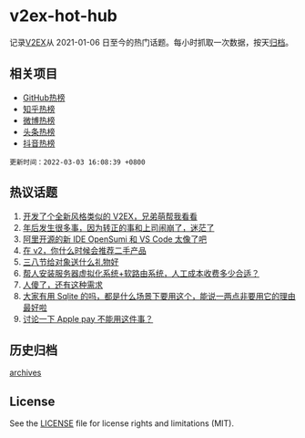 # v2ex-hot-hub

 记录[V2EX](https://www.v2ex.com/)从 2021-01-06 日至今的热门话题。每小时抓取一次数据，按天[归档](archives)。
 
 ## 相关项目

- [GitHub热榜](https://github.com/lonnyzhang423/github-hot-hub)
- [知乎热榜](https://github.com/lonnyzhang423/zhihu-hot-hub)
- [微博热榜](https://github.com/lonnyzhang423/weibo-hot-hub)
- [头条热榜](https://github.com/lonnyzhang423/toutiao-hot-hub)
- [抖音热榜](https://github.com/lonnyzhang423/douyin-hot-hub)


 `更新时间：2022-03-03 16:08:39 +0800`

## 热议话题

1. [开发了个全新风格类似的 V2EX，兄弟萌帮我看看](https://www.v2ex.com/t/837490)
1. [年后发生很多事，因为转正的事和上司闹崩了，迷茫了](https://www.v2ex.com/t/837597)
1. [阿里开源的新 IDE OpenSumi 和 VS Code 太像了吧](https://www.v2ex.com/t/837645)
1. [在 v2，你什么时候会推荐二手产品](https://www.v2ex.com/t/837617)
1. [三八节给对象送什么礼物好](https://www.v2ex.com/t/837593)
1. [帮人安装服务器虚拟化系统+软路由系统，人工成本收费多少合适？](https://www.v2ex.com/t/837517)
1. [人傻了，还有这种需求](https://www.v2ex.com/t/837625)
1. [大家有用 Sqlite 的吗，都是什么场景下要用这个，能说一两点非要用它的理由最好啦](https://www.v2ex.com/t/837599)
1. [讨论一下 Apple pay 不能用这件事？](https://www.v2ex.com/t/837608)

## 历史归档

[archives](archives)

## License

See the [LICENSE](LICENSE) file for license rights and limitations (MIT).
